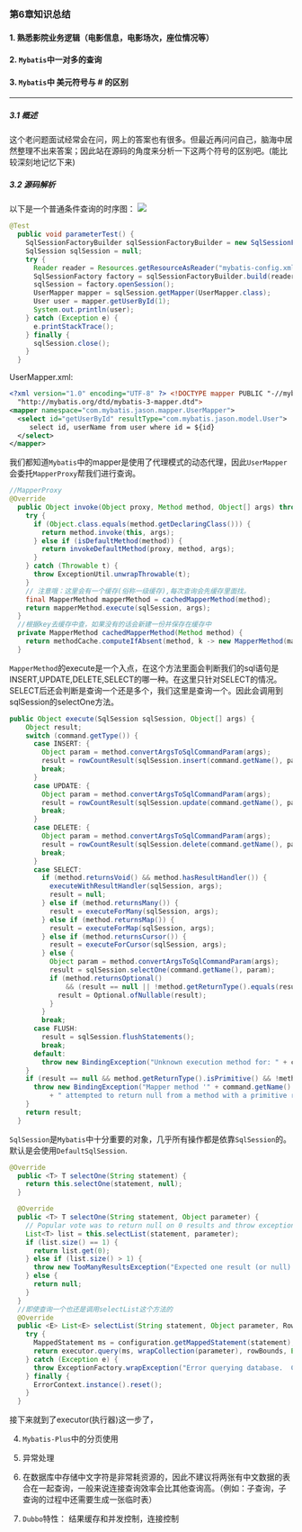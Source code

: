 ### 第6章知识总结

#### 1. 熟悉影院业务逻辑（电影信息，电影场次，座位情况等）

#### 2. `Mybatis`中一对多的查询

#### 3. `Mybatis`中 美元符号与 # 的区别
***
##### 3.1 概述
这个老问题面试经常会在问，网上的答案也有很多。但最近再问问自己，脑海中居然整理不出来答案；因此站在源码的角度来分析一下这两个符号的区别吧。(能比较深刻地记忆下来)

##### 3.2 源码解析
以下是一个普通条件查询的时序图：
![](https://ws1.sinaimg.cn/large/6b297ce5ly1g3zujbft3cj20pv0793ys.jpg)
```java
@Test
  public void parameterTest() {
    SqlSessionFactoryBuilder sqlSessionFactoryBuilder = new SqlSessionFactoryBuilder();
    SqlSession sqlSession = null;
    try {
      Reader reader = Resources.getResourceAsReader("mybatis-config.xml");
      SqlSessionFactory factory = sqlSessionFactoryBuilder.build(reader);
      sqlSession = factory.openSession();
      UserMapper mapper = sqlSession.getMapper(UserMapper.class);
      User user = mapper.getUserById(1);
      System.out.println(user);
    } catch (Exception e) {
      e.printStackTrace();
    } finally {
      sqlSession.close();
    }
  }
```
UserMapper.xml:
```xml
<?xml version="1.0" encoding="UTF-8" ?> <!DOCTYPE mapper PUBLIC "-//mybatis.org//DTD Mapper 3.0//EN"
  "http://mybatis.org/dtd/mybatis-3-mapper.dtd">
<mapper namespace="com.mybatis.jason.mapper.UserMapper">
  <select id="getUserById" resultType="com.mybatis.jason.model.User">
     select id, userName from user where id = ${id}
  </select>
</mapper>
```

我们都知道`Mybatis`中的mapper是使用了代理模式的动态代理，因此`UserMapper`会委托`MapperProxy`帮我们进行查询。
```java
//MapperProxy
@Override
  public Object invoke(Object proxy, Method method, Object[] args) throws Throwable {
    try {
      if (Object.class.equals(method.getDeclaringClass())) {
        return method.invoke(this, args);
      } else if (isDefaultMethod(method)) {
        return invokeDefaultMethod(proxy, method, args);
      }
    } catch (Throwable t) {
      throw ExceptionUtil.unwrapThrowable(t);
    }
    // 注意哦：这里会有一个缓存(俗称一级缓存),每次查询会先缓存里面找。
    final MapperMethod mapperMethod = cachedMapperMethod(method);
    return mapperMethod.execute(sqlSession, args);
  }
  //根据key去缓存中查，如果没有的话会新建一份并保存在缓存中
  private MapperMethod cachedMapperMethod(Method method) {
    return methodCache.computeIfAbsent(method, k -> new MapperMethod(mapperInterface, method, sqlSession.getConfiguration()));
  }
```
`MapperMethod`的execute是一个入点，在这个方法里面会判断我们的sql语句是INSERT,UPDATE,DELETE,SELECT的哪一种。在这里只针对SELECT的情况。
SELECT后还会判断是查询一个还是多个，我们这里是查询一个。因此会调用到sqlSession的selectOne方法。
```java
public Object execute(SqlSession sqlSession, Object[] args) {
    Object result;
    switch (command.getType()) {
      case INSERT: {
        Object param = method.convertArgsToSqlCommandParam(args);
        result = rowCountResult(sqlSession.insert(command.getName(), param));
        break;
      }
      case UPDATE: {
        Object param = method.convertArgsToSqlCommandParam(args);
        result = rowCountResult(sqlSession.update(command.getName(), param));
        break;
      }
      case DELETE: {
        Object param = method.convertArgsToSqlCommandParam(args);
        result = rowCountResult(sqlSession.delete(command.getName(), param));
        break;
      }
      case SELECT:
        if (method.returnsVoid() && method.hasResultHandler()) {
          executeWithResultHandler(sqlSession, args);
          result = null;
        } else if (method.returnsMany()) {
          result = executeForMany(sqlSession, args);
        } else if (method.returnsMap()) {
          result = executeForMap(sqlSession, args);
        } else if (method.returnsCursor()) {
          result = executeForCursor(sqlSession, args);
        } else {
          Object param = method.convertArgsToSqlCommandParam(args);
          result = sqlSession.selectOne(command.getName(), param);
          if (method.returnsOptional()
              && (result == null || !method.getReturnType().equals(result.getClass()))) {
            result = Optional.ofNullable(result);
          }
        }
        break;
      case FLUSH:
        result = sqlSession.flushStatements();
        break;
      default:
        throw new BindingException("Unknown execution method for: " + command.getName());
    }
    if (result == null && method.getReturnType().isPrimitive() && !method.returnsVoid()) {
      throw new BindingException("Mapper method '" + command.getName()
          + " attempted to return null from a method with a primitive return type (" + method.getReturnType() + ").");
    }
    return result;
  }
```
`SqlSession`是`Mybatis`中十分重要的对象，几乎所有操作都是依靠`SqlSession`的。默认是会使用`DefaultSqlSession`.
```java
@Override
  public <T> T selectOne(String statement) {
    return this.selectOne(statement, null);
  }

  @Override
  public <T> T selectOne(String statement, Object parameter) {
    // Popular vote was to return null on 0 results and throw exception on too many.
    List<T> list = this.selectList(statement, parameter);
    if (list.size() == 1) {
      return list.get(0);
    } else if (list.size() > 1) {
      throw new TooManyResultsException("Expected one result (or null) to be returned by selectOne(), but found: " + list.size());
    } else {
      return null;
    }
  }
  //即使查询一个也还是调用selectList这个方法的
  @Override
  public <E> List<E> selectList(String statement, Object parameter, RowBounds rowBounds) {
    try {
      MappedStatement ms = configuration.getMappedStatement(statement);
      return executor.query(ms, wrapCollection(parameter), rowBounds, Executor.NO_RESULT_HANDLER);
    } catch (Exception e) {
      throw ExceptionFactory.wrapException("Error querying database.  Cause: " + e, e);
    } finally {
      ErrorContext.instance().reset();
    }
  }
```
接下来就到了executor(执行器)这一步了，


4. `Mybatis-Plus`中的分页使用

5. 异常处理

6. 在数据库中存储中文字符是非常耗资源的，因此不建议将两张有中文数据的表合在一起查询，一般来说连接查询效率会比其他查询高。（例如：子查询，子查询的过程中还需要生成一张临时表）

7. `Dubbo`特性： 结果缓存和并发控制，连接控制
